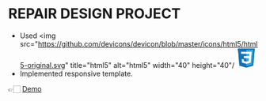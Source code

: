 # REPAIR DESIGN PROJECT

- Used <img src="https://github.com/devicons/devicon/blob/master/icons/html5/html5-original.svg" title="html5" alt="html5" width="40" height="40"/ <img src="https://github.com/devicons/devicon/blob/master/icons/css3/css3-original.svg" title="css" alt="css" width="40" height="40"/>
- Implemented responsive template.

👉🏻 [Demo](https://yaninatrekhleb.github.io/restaurant-website/)
